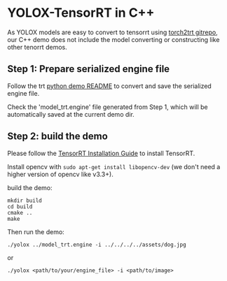 # YOLOX-TensorRT in C++

As YOLOX models are easy to convert to tensorrt using [torch2trt gitrepo](https://github.com/NVIDIA-AI-IOT/torch2trt), 
our C++ demo does not include the model converting or constructing like other tenorrt demos.


## Step 1: Prepare serialized engine file

Follow the trt [python demo README](../python/README.md) to convert and save the serialized engine file.

Check the 'model_trt.engine' file generated from Step 1, which will be automatically saved at the current demo dir.


## Step 2: build the demo

Please follow the [TensorRT Installation Guide](https://docs.nvidia.com/deeplearning/tensorrt/install-guide/index.html) to install TensorRT.

Install opencv with ```sudo apt-get install libopencv-dev``` (we don't need a higher version of opencv like v3.3+). 

build the demo:

```shell
mkdir build
cd build
cmake ..
make
```

Then run the demo:

```shell
./yolox ../model_trt.engine -i ../../../../assets/dog.jpg
```

or

```shell
./yolox <path/to/your/engine_file> -i <path/to/image>
```
